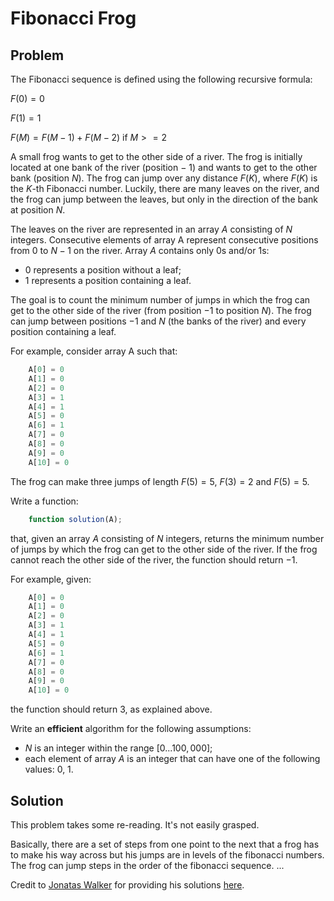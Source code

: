 # Fibonacci Frog

## Problem

The Fibonacci sequence is defined using the following recursive formula:

$F(0) = 0$

$F(1) = 1$

$F(M) = F(M - 1) + F(M - 2) \text{ if } M >= 2$

A small frog wants to get to the other side of a river. The frog is initially located at one bank of the river (position − 1) and wants to get to the other bank (position $N$). The frog can jump over any distance $F(K)$, where $F(K)$ is the $K$-th Fibonacci number. Luckily, there are many leaves on the river, and the frog can jump between the leaves, but only in the direction of the bank at position $N$.

The leaves on the river are represented in an array $A$ consisting of $N$ integers. Consecutive elements of array A represent consecutive positions from $0$ to $N − 1$ on the river. Array $A$ contains only 0s and/or 1s:

- 0 represents a position without a leaf;
- 1 represents a position containing a leaf.

The goal is to count the minimum number of jumps in which the frog can get to the other side of the river (from position −1 to position $N$). The frog can jump between positions −1 and $N$ (the banks of the river) and every position containing a leaf.

For example, consider array A such that:

```js
    A[0] = 0
    A[1] = 0
    A[2] = 0
    A[3] = 1
    A[4] = 1
    A[5] = 0
    A[6] = 1
    A[7] = 0
    A[8] = 0
    A[9] = 0
    A[10] = 0
```

The frog can make three jumps of length $F(5) = 5$, $F(3) = 2$ and $F(5) = 5$.

Write a function:

```js
    function solution(A);
```

that, given an array $A$ consisting of $N$ integers, returns the minimum number of jumps by which the frog can get to the other side of the river. If the frog cannot reach the other side of the river, the function should return −1.

For example, given:
```js
    A[0] = 0
    A[1] = 0
    A[2] = 0
    A[3] = 1
    A[4] = 1
    A[5] = 0
    A[6] = 1
    A[7] = 0
    A[8] = 0
    A[9] = 0
    A[10] = 0
```

the function should return 3, as explained above.

Write an **efficient** algorithm for the following assumptions:

- $N$ is an integer within the range $[0 ... 100,000]$;
- each element of array $A$ is an integer that can have one of the following values: 0, 1.

## Solution

This problem takes some re-reading. It's not easily grasped.

Basically, there are a set of steps from one point to the next that a frog has to make his way across but his jumps are in levels of the fibonacci numbers. The frog can jump steps in the order of the fibonacci sequence. ...

Credit to [Jonatas Walker](https://gist.github.com/jonataswalker) for providing his solutions [here](https://gist.github.com/jonataswalker/08187f5457fac4af1e86cf8c86647e23).


```js

```